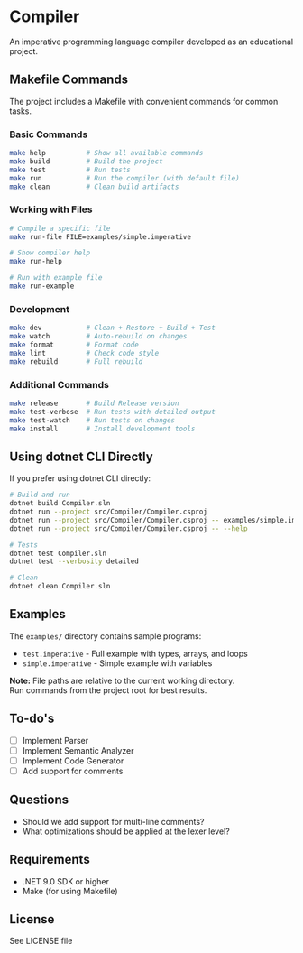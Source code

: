 # Compiler

An imperative programming language compiler developed as an educational project.

## Makefile Commands

The project includes a Makefile with convenient commands for common tasks.

### Basic Commands

```bash
make help          # Show all available commands
make build         # Build the project
make test          # Run tests
make run           # Run the compiler (with default file)
make clean         # Clean build artifacts
```

### Working with Files

```bash
# Compile a specific file
make run-file FILE=examples/simple.imperative

# Show compiler help
make run-help

# Run with example file
make run-example
```

### Development

```bash
make dev           # Clean + Restore + Build + Test
make watch         # Auto-rebuild on changes
make format        # Format code
make lint          # Check code style
make rebuild       # Full rebuild
```

### Additional Commands

```bash
make release       # Build Release version
make test-verbose  # Run tests with detailed output
make test-watch    # Run tests on changes
make install       # Install development tools
```

## Using dotnet CLI Directly

If you prefer using dotnet CLI directly:

```bash
# Build and run
dotnet build Compiler.sln
dotnet run --project src/Compiler/Compiler.csproj
dotnet run --project src/Compiler/Compiler.csproj -- examples/simple.imperative
dotnet run --project src/Compiler/Compiler.csproj -- --help

# Tests
dotnet test Compiler.sln
dotnet test --verbosity detailed

# Clean
dotnet clean Compiler.sln
```

## Examples

The `examples/` directory contains sample programs:
- `test.imperative` - Full example with types, arrays, and loops
- `simple.imperative` - Simple example with variables

**Note:** File paths are relative to the current working directory.  
Run commands from the project root for best results.

## To-do's

- [ ] Implement Parser
- [ ] Implement Semantic Analyzer
- [ ] Implement Code Generator
- [ ] Add support for comments

## Questions

- Should we add support for multi-line comments?
- What optimizations should be applied at the lexer level?

## Requirements

- .NET 9.0 SDK or higher
- Make (for using Makefile)

## License

See LICENSE file
